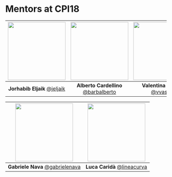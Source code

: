 # Mentors at CPI18

|[<img src="https://github.com/jeljaik.png" width="180">](https://github.com/jeljaik)| [<img src="https://github.com/barbalberto.png" width="180">](https://github.com/barbalberto)| [<img src="https://github.com/vvasco.png" width="180">](https://github.com/vvasco)|
|:---:|:---:|:---:|
| **Jorhabib Eljaik** [@jeljaik](https://github.com/jeljaik)| **Alberto Cardellino** [@barbalberto](https://github.com/barbalberto)| **Valentina Vasco** [@vvasco](https://github.com/vvasco)|

|[<img src="https://github.com/gabrielenava.png" width="180">](https://github.com/gabrielenava)| [<img src="https://github.com/lineacurva.png" width="180">](https://github.com/lineacurva)|
|:---:|:---:|
| **Gabriele Nava** [@gabrielenava](https://github.com/gabrielenava)| **Luca Caridà** [@lineacurva](https://github.com/lineacurva)|

